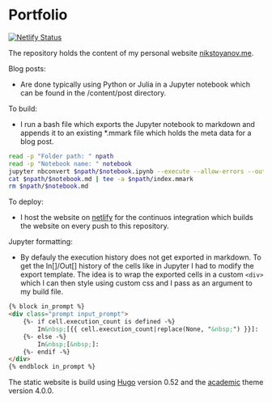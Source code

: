 # Portfolio

[![Netlify Status](https://api.netlify.com/api/v1/badges/1483d258-f50f-4b99-bbff-fd1cf5b27a98/deploy-status)](https://app.netlify.com/sites/nikstoyanov/deploys)

The repository holds the content of my personal website [nikstoyanov.me](https://nikstoyanov.me).

Blog posts:
- Are done typically using Python or Julia in a Jupyter notebook which can be found in the /content/post directory.

To build:
- I run a bash file which exports the Jupyter notebook to markdown and appends it to an existing *.mmark file which holds the meta data for a blog post.

```bash
read -p "Folder path: " npath
read -p "Notebook name: " notebook
jupyter nbconvert $npath/$notebook.ipynb --execute --allow-errors --output-dir $npath --to markdown --template temp.tpl --ExecutePreprocessor.timeout=500 --NbConvertApp.output_files_dir=.
cat $npath/$notebook.md | tee -a $npath/index.mmark
rm $npath/$notebook.md
```

To deploy:
- I host the website on [netlify](https://www.netlify.com/) for the continuos integration which builds the website on every push to this repository.

Jupyter formatting:
- By defauly the execution history does not get exported in markdown. To get the In[]/Out[] history of the cells like in Jupyter I had to modify the export template. The idea is to wrap the exported cells in a custom `<div>` which I can then style using custom css and I pass as an argument to my build file.

```html
{% block in_prompt %}
<div class="prompt input_prompt">
    {%- if cell.execution_count is defined -%}
        In&nbsp;[{{ cell.execution_count|replace(None, "&nbsp;") }}]:
    {%- else -%}
        In&nbsp;[&nbsp;]:
    {%- endif -%}
</div>
{% endblock in_prompt %}
```

The static website is build using [Hugo](https://gohugo.io/) version 0.52 and the [academic]([https://themes.gohugo.io/hyde-hyde/](https://sourcethemes.com/academic/)) theme version 4.0.0.
